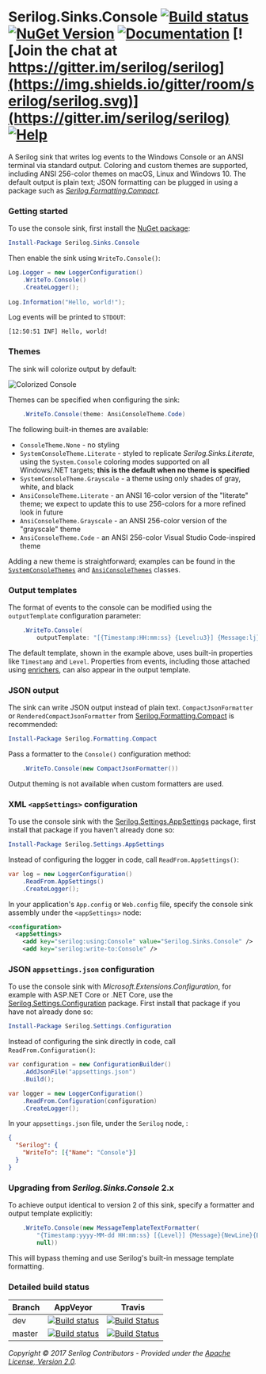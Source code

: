 # Serilog.Sinks.Console [![Build status](https://ci.appveyor.com/api/projects/status/w1w3m1wyk3in1c96/branch/master?svg=true)](https://ci.appveyor.com/project/serilog/serilog-sinks-console/branch/master) [![NuGet Version](http://img.shields.io/nuget/v/Serilog.Sinks.Console.svg?style=flat)](https://www.nuget.org/packages/Serilog.Sinks.Console/) [![Documentation](https://img.shields.io/badge/docs-wiki-yellow.svg)](https://github.com/serilog/serilog/wiki) [![Join the chat at https://gitter.im/serilog/serilog](https://img.shields.io/gitter/room/serilog/serilog.svg)](https://gitter.im/serilog/serilog) [![Help](https://img.shields.io/badge/stackoverflow-serilog-orange.svg)](http://stackoverflow.com/questions/tagged/serilog)

A Serilog sink that writes log events to the Windows Console or an ANSI terminal via standard output. Coloring and custom themes are supported, including ANSI 256-color themes on macOS, Linux and Windows 10. The default output is plain text; JSON formatting can be plugged in using a package such as [_Serilog.Formatting.Compact_](https://github.com/serilog/serilog-formatting-compact).

### Getting started

To use the console sink, first install the [NuGet package](https://nuget.org/packages/serilog.sinks.console):

```powershell
Install-Package Serilog.Sinks.Console
```

Then enable the sink using `WriteTo.Console()`:

```csharp
Log.Logger = new LoggerConfiguration()
    .WriteTo.Console()
    .CreateLogger();
    
Log.Information("Hello, world!");
```

Log events will be printed to `STDOUT`:

```
[12:50:51 INF] Hello, world!
```

### Themes

The sink will colorize output by default:

![Colorized Console](https://raw.githubusercontent.com/serilog/serilog-sinks-console/dev/assets/Screenshot.png)

Themes can be specified when configuring the sink:

```csharp
    .WriteTo.Console(theme: AnsiConsoleTheme.Code)
```

The following built-in themes are available:

 * `ConsoleTheme.None` - no styling
 * `SystemConsoleTheme.Literate` - styled to replicate _Serilog.Sinks.Literate_, using the `System.Console` coloring modes supported on all Windows/.NET targets; **this is the default when no theme is specified**
 * `SystemConsoleTheme.Grayscale` - a theme using only shades of gray, white, and black
 * `AnsiConsoleTheme.Literate` - an ANSI 16-color version of the "literate" theme; we expect to update this to use 256-colors for a more refined look in future
 * `AnsiConsoleTheme.Grayscale` - an ANSI 256-color version of the "grayscale" theme
 * `AnsiConsoleTheme.Code` - an ANSI 256-color Visual Studio Code-inspired theme

 Adding a new theme is straightforward; examples can be found in the [`SystemConsoleThemes`](https://github.com/serilog/serilog-sinks-console/blob/dev/src/Serilog.Sinks.Console/Sinks/SystemConsole/Themes/SystemConsoleThemes.cs) and [`AnsiConsoleThemes`](https://github.com/serilog/serilog-sinks-console/blob/dev/src/Serilog.Sinks.Console/Sinks/SystemConsole/Themes/AnsiConsoleThemes.cs) classes.

### Output templates

The format of events to the console can be modified using the `outputTemplate` configuration parameter:

```csharp
    .WriteTo.Console(
        outputTemplate: "[{Timestamp:HH:mm:ss} {Level:u3}] {Message:lj}{NewLine}{Exception}")
```

The default template, shown in the example above, uses built-in properties like `Timestamp` and `Level`. Properties from events, including those attached using [enrichers](https://github.com/serilog/serilog/wiki/Enrichment), can also appear in the output template.

### JSON output

The sink can write JSON  output instead of plain text. `CompactJsonFormatter` or `RenderedCompactJsonFormatter` from [Serilog.Formatting.Compact](https://github.com/serilog/serilog-formatting-compact) is recommended:

```powershell
Install-Package Serilog.Formatting.Compact
```

Pass a formatter to the `Console()` configuration method:

```csharp
    .WriteTo.Console(new CompactJsonFormatter())
```

Output theming is not available when custom formatters are used.

### XML `<appSettings>` configuration

To use the console sink with the [Serilog.Settings.AppSettings](https://github.com/serilog/serilog-settings-appsettings) package, first install that package if you haven't already done so:

```powershell
Install-Package Serilog.Settings.AppSettings
```

Instead of configuring the logger in code, call `ReadFrom.AppSettings()`:

```csharp
var log = new LoggerConfiguration()
    .ReadFrom.AppSettings()
    .CreateLogger();
```

In your application's `App.config` or `Web.config` file, specify the console sink assembly under the `<appSettings>` node:

```xml
<configuration>
  <appSettings>
    <add key="serilog:using:Console" value="Serilog.Sinks.Console" />
    <add key="serilog:write-to:Console" />
```

### JSON `appsettings.json` configuration

To use the console sink with _Microsoft.Extensions.Configuration_, for example with ASP.NET Core or .NET Core, use the [Serilog.Settings.Configuration](https://github.com/serilog/serilog-settings-configuration) package. First install that package if you have not already done so:

```powershell
Install-Package Serilog.Settings.Configuration
```

Instead of configuring the sink directly in code, call `ReadFrom.Configuration()`:

```csharp
var configuration = new ConfigurationBuilder()
    .AddJsonFile("appsettings.json")
    .Build();

var logger = new LoggerConfiguration()
    .ReadFrom.Configuration(configuration)
    .CreateLogger();
```

In your `appsettings.json` file, under the `Serilog` node, :

```json
{
  "Serilog": {
    "WriteTo": [{"Name": "Console"}]
  }
}
```

### Upgrading from _Serilog.Sinks.Console_ 2.x

To achieve output identical to version 2 of this sink, specify a formatter and output template explicitly:

```csharp
    .WriteTo.Console(new MessageTemplateTextFormatter(
        "{Timestamp:yyyy-MM-dd HH:mm:ss} [{Level}] {Message}{NewLine}{Exception}",
        null))
```

This will bypass theming and use Serilog's built-in message template formatting.

### Detailed build status

Branch  | AppVeyor | Travis
------------- | ------------- |-------------
dev | [![Build status](https://ci.appveyor.com/api/projects/status/w1w3m1wyk3in1c96/branch/dev?svg=true)](https://ci.appveyor.com/project/serilog/serilog-sinks-console/branch/dev)  | [![Build Status](https://travis-ci.org/serilog/serilog-sinks-console.svg?branch=dev)](https://travis-ci.org/serilog/serilog-sinks-console) 
master | [![Build status](https://ci.appveyor.com/api/projects/status/w1w3m1wyk3in1c96/branch/master?svg=true)](https://ci.appveyor.com/project/serilog/serilog-sinks-console/branch/master) | [![Build Status](https://travis-ci.org/serilog/serilog-sinks-console.svg?branch=master)](https://travis-ci.org/serilog/serilog-sinks-console) 


_Copyright &copy; 2017 Serilog Contributors - Provided under the [Apache License, Version 2.0](http://apache.org/licenses/LICENSE-2.0.html)._
